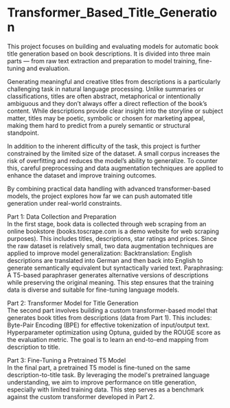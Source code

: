 # Transformer_Based_Title_Generation

This project focuses on building and evaluating models for automatic book title generation based on book descriptions. It is divided into three main parts — from raw text extraction and preparation to model training, fine-tuning and evaluation.

Generating meaningful and creative titles from descriptions is a particularly challenging task in natural language processing. Unlike summaries or classifications, titles are often abstract, metaphorical or intentionally ambiguous and they don’t always offer a direct reflection of the book’s content. While descriptions provide clear insight into the storyline or subject matter, titles may be poetic, symbolic or chosen for marketing appeal, making them hard to predict from a purely semantic or structural standpoint.

In addition to the inherent difficulty of the task, this project is further constrained by the limited size of the dataset. A small corpus increases the risk of overfitting and reduces the model’s ability to generalize. To counter this, careful preprocessing and data augmentation techniques are applied to enhance the dataset and improve training outcomes.

By combining practical data handling with advanced transformer-based models, the project explores how far we can push automated title generation under real-world constraints.

Part 1: Data Collection and Preparation  
In the first stage, book data is collected through web scraping from an online bookstore (books.toscrape.com is a demo website for web scraping purposes). This includes titles, descriptions, star ratings and prices. Since the raw dataset is relatively small, two data augmentation techniques are applied to improve model generalization:
Backtranslation: English descriptions are translated into German and then back into English to generate semantically equivalent but syntactically varied text.
Paraphrasing: A T5-based paraphraser generates alternative versions of descriptions while preserving the original meaning.
This step ensures that the training data is diverse and suitable for fine-tuning language models.

Part 2: Transformer Model for Title Generation  
The second part involves building a custom transformer-based model that generates book titles from descriptions (data from Part 1). This includes:
Byte-Pair Encoding (BPE) for effective tokenization of input/output text.
Hyperparameter optimization using Optuna, guided by the ROUGE score as the evaluation metric.
The goal is to learn an end-to-end mapping from description to title.

Part 3: Fine-Tuning a Pretrained T5 Model  
In the final part, a pretrained T5 model is fine-tuned on the same description-to-title task. By leveraging the model's pretrained language understanding, we aim to improve performance on title generation, especially with limited training data. This step serves as a benchmark against the custom transformer developed in Part 2.
